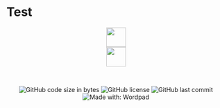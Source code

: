 # Test #

<p align="center">
<img src="https://www.mcselec.com/images/stories/mcse/avr_logo.png" height="45" hspace="150">
<img src="https://edasim.com/wp-content/uploads/2020/06/edasim-integrating-ideas-logo-proteus.png" height="45" hspace="150">
</p>

<br />
<p align="center">
<img alt="GitHub code size in bytes" src="https://img.shields.io/github/languages/code-size/kiedtl/winfetch.svg">
<img alt="GitHub license" src="https://img.shields.io/github/license/kiedtl/winfetch.svg">
<img alt="GitHub last commit" src="https://img.shields.io/github/last-commit/kiedtl/winfetch.svg">
<img alt="Made with: Wordpad" src="https://img.shields.io/badge/made%20with-wordpad-blue.svg">
</p>

